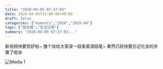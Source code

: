 ```yaml
---
title: "2020-04-05 07:37:02"
date: 2020-04-05T11:00:00+08:00
draft: false
categories: ["moments","2020","2020-04"]
tags: ["朋友圈","生活记录"]
summary: "2020-04-05 07:37:02..."
---
```


新视频快要剪好啦~
撸个妆给大家录一段美美滴结尾~
果然已经快要忘记化妆的步骤了呢😆

![Media 1](/Moments/photos/2020-04-05/202004050737020.jpg)

